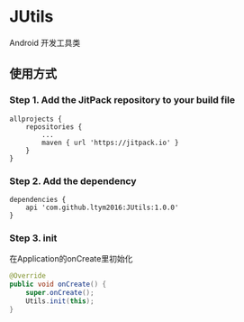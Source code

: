 # JUtils
Android 开发工具类

## 使用方式
### Step 1. Add the JitPack repository to your build file
```
allprojects {
    repositories {
        ...
        maven { url 'https://jitpack.io' }
    }
}
```

### Step 2. Add the dependency
```
dependencies {
    api 'com.github.ltym2016:JUtils:1.0.0'
}
```


### Step 3. init
在Application的onCreate里初始化
```java
@Override
public void onCreate() {
    super.onCreate();
    Utils.init(this);
}
```